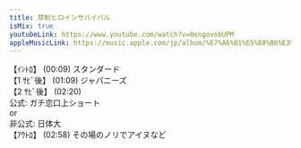 ```yaml
---
title: 禁制ヒロインサバイバル
isMix: true
youtubeLink: https://www.youtube.com/watch?v=0engovobUPM
appleMusicLink: https://music.apple.com/jp/album/%E7%A6%81%E5%88%B6%E3%83%92%E3%83%AD%E3%82%A4%E3%83%B3%E3%82%B5%E3%83%90%E3%82%A4%E3%83%90%E3%83%AB/1718410868?&i=1718410980
---
```


【ｲﾝﾄﾛ】 <t s=9>(00:09)</t> スタンダード<br />
【1 ｻﾋﾞ後】 <t s=69>(01:09)</t> ジャパニーズ<br />
【2 ｻﾋﾞ後】 <t s=140>(02:20)</t> <br />
公式: ガチ恋口上ショート<br />
or<br />
非公式: 日体大<br />
【ｱｳﾄﾛ】 <t s=178>(02:58)</t> その場のノリでアイヌなど<br />
